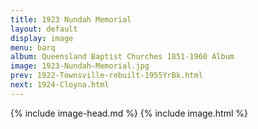 ```yaml
---
title: 1923 Nundah Memorial
layout: default
display: image
menu: barq
album: Queensland Baptist Churches 1851-1960 Album
image: 1923-Nundah-Memorial.jpg
prev: 1922-Townsville-rebuilt-1955YrBk.html
next: 1924-Cloyna.html
---
```

{% include image-head.md %}
{% include image.html %}